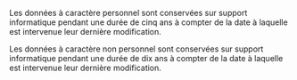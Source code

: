 Les données à caractère personnel sont conservées sur support informatique pendant une durée de cinq ans à compter de la date à laquelle est intervenue leur dernière modification.


Les données à caractère non personnel sont conservées sur support informatique pendant une durée de dix ans à compter de la date à laquelle est intervenue leur dernière modification.

